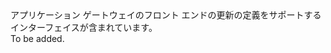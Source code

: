 <Namespace Name="Microsoft.Azure.Management.Network.Fluent.ApplicationGatewayFrontend.UpdateDefinition">
  <Docs>
    <summary>アプリケーション ゲートウェイのフロント エンドの更新の定義をサポートするインターフェイスが含まれています。</summary> 
    <remarks>To be added.</remarks>
  </Docs>
</Namespace>
